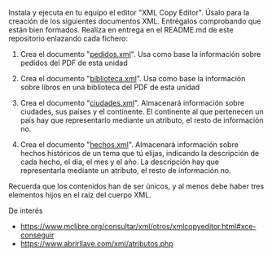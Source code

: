 Instala y ejecuta en tu equipo el editor "XML Copy Editor". Úsalo para la creación de los siguientes documentos XML. Entrégalos comprobando que están bien formados. Realiza en entrega en el README.md de este repositorio enlazando cada fichero:

1. Crea el documento "[pedidos.xml](xml/pedidos.xml)". Usa como base  la información sobre pedidos del PDF de esta unidad

1. Crea el documento "[biblioteca.xml](xml/biblioteca.xml)". Usa como base  la información sobre libros en una biblioteca del PDF de esta unidad
2. Crea el documento "[ciudades.xml](xml/ciudades.xml)". Almacenará información sobre ciudades, sus países y el continente. El continente al que pertenecen un país hay que representarlo mediante un atributo, el resto de información no.
3. Crea el documento "[hechos.xml](xml/hechos.xml)". Almacenará información sobre hechos históricos de un tema que tú elijas, indicando la descripción de cada hecho, el día, el mes y el año. La descripción hay que representarla mediante un atributo, el resto de información no.

Recuerda que los contenidos han de ser únicos, y al menos debe haber tres elementos hijos en el raíz del cuerpo XML.

De interés

- https://www.mclibre.org/consultar/xml/otros/xmlcopyeditor.html#xce-conseguir
- https://www.abrirllave.com/xml/atributos.php